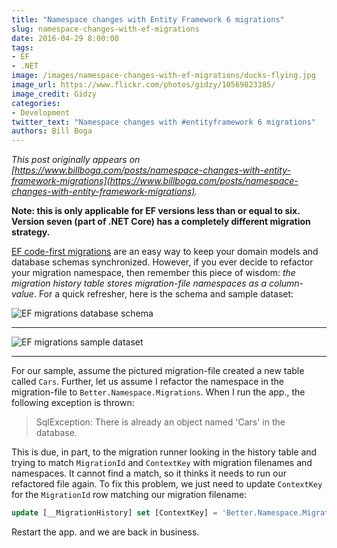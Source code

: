 ```yaml
---
title: "Namespace changes with Entity Framework 6 migrations"
slug: namespace-changes-with-ef-migrations
date: 2016-04-29 8:00:00
tags:
- EF
- .NET
image: /images/namespace-changes-with-ef-migrations/ducks-flying.jpg
image_url: https://www.flickr.com/photos/gidzy/10569823385/
image_credit: Gidzy
categories:
- Development
twitter_text: "Namespace changes with #entityframework 6 migrations"
authors: Bill Boga
---
```


*This post originally appears on [https://www.billboga.com/posts/namespace-changes-with-entity-framework-migrations](https://www.billboga.com/posts/namespace-changes-with-entity-framework-migrations).*

**Note: this is only applicable for EF versions less than or equal to six. Version seven (part of .NET Core) has a completely different migration strategy.**

[EF code-first migrations](https://msdn.microsoft.com/en-us/data/jj591621.aspx) are an easy way to keep your domain models and database schemas synchronized. However, if you ever decide to refactor your migration namespace, then remember this piece of wisdom: *the migration history table stores migration-file namespaces as a column-value*. For a quick refresher, here is the schema and sample dataset:

![EF migrations database schema](/images/namespace-changes-with-ef-migrations/ef-migrations-schema.png)

---

![EF migrations sample dataset](/images/namespace-changes-with-ef-migrations/ef-migrations-data.png)

---

For our sample, assume the pictured migration-file created a new table called `Cars`. Further, let us assume I refactor the namespace in the migration-file to `Better.Namespace.Migrations`. When I run the app., the following exception is thrown:

> SqlException: There is already an object named 'Cars' in the database.

This is due, in part, to the migration runner looking in the history table and trying to match `MigrationId` and `ContextKey` with migration filenames and namespaces. It cannot find a match, so it thinks it needs to run our refactored file again. To fix this problem, we just need to update `ContextKey` for the `MigrationId` row matching our migration filename:

```sql
update [__MigrationHistory] set [ContextKey] = 'Better.Namespace.Migrations' where [MigrationId] = '201408121529377_initial_migration';
```

Restart the app. and we are back in business.
